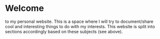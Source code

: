 # Welcome

to my personal website. This is a space where I will try to document/share cool and interesting things to do with my interests. This website is split into sections accordingly based on these subjects (see above).



